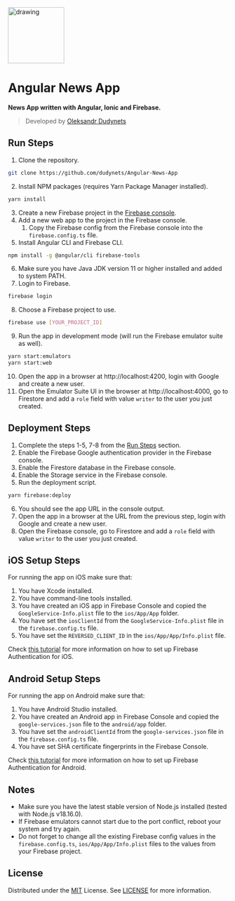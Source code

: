 <a href="https://dudynets.pp.ua">
  <img src="https://user-images.githubusercontent.com/39008921/191470114-c074b17f-1c88-4af3-b089-1b14418cabf5.png" alt="drawing" width="128"/>
</a>

# Angular News App

<p><strong>News App written with Angular, Ionic and Firebase.</strong></p>

> Developed by [Oleksandr Dudynets](https://dudynets.pp.ua)

## Run Steps

1. Clone the repository.
```sh
git clone https://github.com/dudynets/Angular-News-App
```
2. Install NPM packages (requires Yarn Package Manager installed).
```sh
yarn install
```
3. Create a new Firebase project in the [Firebase console](https://console.firebase.google.com/).
4. Add a new web app to the project in the Firebase console.
   1. Copy the Firebase config from the Firebase console into the `firebase.config.ts` file.
5. Install Angular CLI and Firebase CLI.
```sh
npm install -g @angular/cli firebase-tools
```
6. Make sure you have Java JDK version 11 or higher installed and added to system PATH.
7. Login to Firebase.
```sh
firebase login
```
8. Choose a Firebase project to use.
```sh
firebase use [YOUR_PROJECT_ID]
```
9. Run the app in development mode (will run the Firebase emulator suite as well).
```sh
yarn start:emulators
yarn start:web
```
10. Open the app in a browser at http://localhost:4200, login with Google and create a new user.
11. Open the Emulator Suite UI in the browser at http://localhost:4000, go to Firestore and add a `role` field with value `writer` to the user you just created.

## Deployment Steps

1. Complete the steps 1-5, 7-8 from the [Run Steps](#run-steps) section.
2. Enable the Firebase Google authentication provider in the Firebase console.
3. Enable the Firestore database in the Firebase console.
4. Enable the Storage service in the Firebase console.
5. Run the deployment script.
```sh
yarn firebase:deploy
```
6. You should see the app URL in the console output.
7. Open the app in a browser at the URL from the previous step, login with Google and create a new user.
8. Open the Firebase console, go to Firestore and add a `role` field with value `writer` to the user you just created.

## iOS Setup Steps

For running the app on iOS make sure that:
1. You have Xcode installed.
2. You have command-line tools installed.
3. You have created an iOS app in Firebase Console and copied the `GoogleService-Info.plist` file to the `ios/App/App` folder.
4. You have set the `iosClientId` from the `GoogleService-Info.plist` file in the `firebase.config.ts` file.
5. You have set the `REVERSED_CLIENT_ID` in the `ios/App/App/Info.plist` file.

Check [this tutorial](https://www.youtube.com/watch?v=GwtpoWZ_78E) for more information on how to set up Firebase Authentication for iOS.

## Android Setup Steps

For running the app on Android make sure that:
1. You have Android Studio installed.
2. You have created an Android app in Firebase Console and copied the `google-services.json` file to the `android/app` folder.
3. You have set the `androidClientId` from the `google-services.json` file in the `firebase.config.ts` file.
4. You have set SHA certificate fingerprints in the Firebase Console.

Check [this tutorial](https://www.youtube.com/watch?v=GwtpoWZ_78E) for more information on how to set up Firebase Authentication for Android.

## Notes

- Make sure you have the latest stable version of Node.js installed (tested with Node.js v18.16.0).
- If Firebase emulators cannot start due to the port conflict, reboot your system and try again.
- Do not forget to change all the existing Firebase config values in the `firebase.config.ts`, `ios/App/App/Info.plist` files to the values from your Firebase project.

## License

Distributed under the [MIT](https://choosealicense.com/licenses/mit/) License.
See [LICENSE](https://github.com/dudynets/Angular-News-App) for more information.
